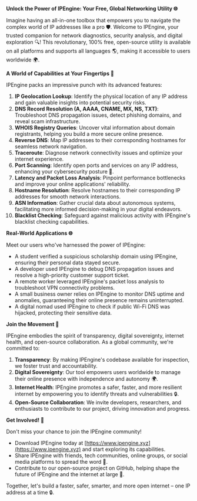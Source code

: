 **Unlock the Power of IPEngine: Your Free, Global Networking Utility 🌐**

Imagine having an all-in-one toolbox that empowers you to navigate the complex world of IP addresses like a pro 🛡️. Welcome to IPEngine, your trusted companion for network diagnostics, security analysis, and digital exploration 🔍! This revolutionary, 100% free, open-source utility is available on all platforms and supports all languages 🌎, making it accessible to users worldwide 🌍.

**A World of Capabilities at Your Fingertips 📡**

IPEngine packs an impressive punch with its advanced features:

1. **IP Geolocation Lookup**: Identify the physical location of any IP address and gain valuable insights into potential security risks.
2. **DNS Record Resolution (A, AAAA, CNAME, MX, NS, TXT)**: Troubleshoot DNS propagation issues, detect phishing domains, and reveal scam infrastructure.
3. **WHOIS Registry Queries**: Uncover vital information about domain registrants, helping you build a more secure online presence.
4. **Reverse DNS**: Map IP addresses to their corresponding hostnames for seamless network navigation.
5. **Traceroute**: Diagnose network connectivity issues and optimize your internet experience.
6. **Port Scanning**: Identify open ports and services on any IP address, enhancing your cybersecurity posture 🔐.
7. **Latency and Packet Loss Analysis**: Pinpoint performance bottlenecks and improve your online applications' reliability.
8. **Hostname Resolution**: Resolve hostnames to their corresponding IP addresses for smooth network interactions.
9. **ASN Information**: Gather crucial data about autonomous systems, facilitating more informed decision-making in your digital endeavors.
10. **Blacklist Checking**: Safeguard against malicious activity with IPEngine's blacklist checking capabilities.

**Real-World Applications 🌐**

Meet our users who've harnessed the power of IPEngine:

*   A student verified a suspicious scholarship domain using IPEngine, ensuring their personal data stayed secure.
*   A developer used IPEngine to debug DNS propagation issues and resolve a high-priority customer support ticket.
*   A remote worker leveraged IPEngine's packet loss analysis to troubleshoot VPN connectivity problems.
*   A small business owner relies on IPEngine to monitor DNS uptime and anomalies, guaranteeing their online presence remains uninterrupted.
*   A digital nomad used IPEngine to check if public Wi-Fi DNS was hijacked, protecting their sensitive data.

**Join the Movement 🚀**

IPEngine embodies the spirit of transparency, digital sovereignty, internet health, and open-source collaboration. As a global community, we're committed to:

1.  **Transparency**: By making IPEngine's codebase available for inspection, we foster trust and accountability.
2.  **Digital Sovereignty**: Our tool empowers users worldwide to manage their online presence with independence and autonomy 🌍.
3.  **Internet Health**: IPEngine promotes a safer, faster, and more resilient internet by empowering you to identify threats and vulnerabilities 🔒.
4.  **Open-Source Collaboration**: We invite developers, researchers, and enthusiasts to contribute to our project, driving innovation and progress.

**Get Involved! 🌟**

Don't miss your chance to join the IPEngine community!

*   Download IPEngine today at [https://www.ipengine.xyz](https://www.ipengine.xyz) and start exploring its capabilities.
*   Share IPEngine with friends, tech communities, online groups, or social media platforms to spread the word 🤩.
*   Contribute to our open-source project on GitHub, helping shape the future of IPEngine and the internet at large 🚀.

Together, let's build a faster, safer, smarter, and more open internet – one IP address at a time 🔒.